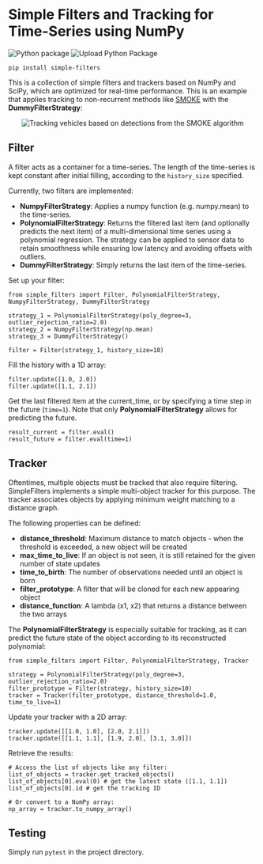 # Simple Filters and Tracking for Time-Series using NumPy

![Python package](https://github.com/tobias-gp/SimpleFilters/workflows/Python%20package/badge.svg) ![Upload Python Package](https://github.com/tobias-gp/SimpleFilters/workflows/Upload%20Python%20Package/badge.svg)


```
pip install simple-filters
```

This is a collection of simple filters and trackers based on NumPy and SciPy, which are optimized for real-time performance.  This is an example that applies tracking to non-recurrent methods like [SMOKE](https://arxiv.org/abs/2002.10111) with the **DummyFilterStrategy**: 

<div style="text-align:center"><img src="doc/tracking.gif" alt="Tracking vehicles based on detections from the SMOKE algorithm" /></div>

## Filter

A filter acts as a container for a time-series. The length of the time-series is kept constant after initial filling, according to the ```history_size``` specified. 

Currently, two filters are implemented: 
* **NumpyFilterStrategy**: Applies a numpy function (e.g. numpy.mean) to the time-series. 
* **PolynomialFilterStrategy**: Returns the filtered last item (and optionally predicts the next item) of a multi-dimensional time series using a polynomial regression. The strategy can be applied to sensor data to retain smoothness while ensuring low latency and avoiding offsets with outliers. 
* **DummyFilterStrategy**: Simply returns the last item of the time-series. 

Set up your filter: 
```
from simple_filters import Filter, PolynomialFilterStrategy, NumpyFilterStrategy, DummyFilterStrategy

strategy_1 = PolynomialFilterStrategy(poly_degree=3, outlier_rejection_ratio=2.0)
strategy_2 = NumpyFilterStrategy(np.mean)
strategy_3 = DummyFilterStrategy()

filter = Filter(strategy_1, history_size=10)
```

Fill the history with a 1D array: 
```
filter.update([1.0, 2.0])
filter.update([1.1, 2.1])
```

Get the last filtered item at the current_time, or by specifying a time step in the future (```time=1```). Note that only **PolynomialFilterStrategy** allows for predicting the future. 
```
result_current = filter.eval()
result_future = filter.eval(time=1)
```

## Tracker

Oftentimes, multiple objects must be tracked that also require filtering. SimpleFilters implements a simple multi-object tracker for this purpose. The tracker associates objects by applying minimum weight matching to a distance graph. 

The following properties can be defined: 
* **distance_threshold**: Maximum distance to match objects - when the threshold is exceeded, a new object will be created 
* **max_time_to_live**: If an object is not seen, it is still retained for the given number of state updates
* **time_to_birth**: The number of observations needed until an object is born 
* **filter_prototype**: A filter that will be cloned for each new appearing object
* **distance_function**: A lambda (x1, x2) that returns a distance between the two arrays

The **PolynomialFilterStrategy** is especially suitable for tracking, as it can predict the future state of the object according to its reconstructed polynomial: 
```
from simple_filters import Filter, PolynomialFilterStrategy, Tracker

strategy = PolynomialFilterStrategy(poly_degree=3, outlier_rejection_ratio=2.0)
filter_prototype = Filter(strategy, history_size=10)
tracker = Tracker(filter_prototype, distance_threshold=1.0, time_to_live=1)
```

Update your tracker with a 2D array: 
```
tracker.update([[1.0, 1.0], [2.0, 2.1]])
tracker.update([[1.1, 1.1], [1.9, 2.0], [3.1, 3.0]])
```

Retrieve the results: 
```
# Access the list of objects like any filter: 
list_of_objects = tracker.get_tracked_objects() 
list_of_objects[0].eval(0) # get the latest state ([1.1, 1.1])
list_of_objects[0].id # get the tracking ID

# Or convert to a NumPy array: 
np_array = tracker.to_numpy_array()
```

## Testing

Simply run ```pytest``` in the project directory. 
